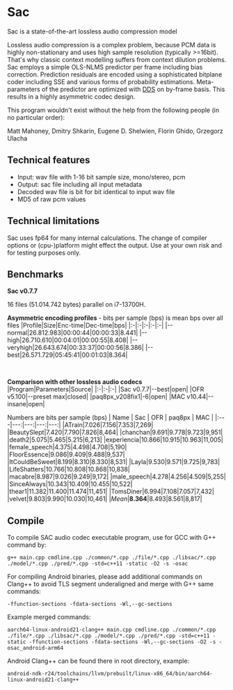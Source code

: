 # Sac
Sac is a state-of-the-art lossless audio compression model

Lossless audio compression is a complex problem, because PCM data is highly non-stationary and uses high sample resolution (typically >=16bit). That's why classic context modelling suffers from context dilution problems. Sac employs a simple OLS-NLMS predictor per frame including bias correction. Prediction residuals are encoded using a sophisticated bitplane coder including SSE and various forms of probability estimations. Meta-parameters of the predictor are optimized with [DDS](https://agupubs.onlinelibrary.wiley.com/doi/10.1029/2005WR004723) on by-frame basis. This results in a highly asymmetric codec design. 

This program wouldn't exist without the help from the following people (in no particular order):

Matt Mahoney, Dmitry Shkarin, Eugene D. Shelwien, Florin Ghido, Grzegorz Ulacha

## Technical features
* Input: wav file with 1-16 bit sample size, mono/stereo, pcm
* Output: sac file including all input metadata
* Decoded wav file is bit for bit identical to input wav file
* MD5 of raw pcm values

## Technical limitations
Sac uses fp64 for many internal calculations. The change of compiler options or (cpu-)platform might effect the output. Use at your own risk and for testing purposes only.
 
## Benchmarks
**Sac v0.7.7**

16 files (51.014.742 bytes) parallel on i7-13700H.

**Asymmetric encoding profiles** - bits per sample (bps) is mean bps over all files
|Profile|Size|Enc-time|Dec-time|bps|
|:-|:-|:-|:-|:-|
|--normal|26.812.983|00:00:44|00:00:33|8.441|
|--high|26.710.610|00:04:01|00:00:55|8.408|
|--veryhigh|26.643.674|00:33:37|00:00:56|8.386|
|--best|26.571.729|05:45:41|00:01:03|8.364|

&nbsp;

**Comparison with other lossless audio codecs**
|Program|Parameters|Source|
|:-|:-|:-|
|Sac v0.7.7|--best|open|
|OFR v5.100|--preset max|closed|
|paq8px_v208fix1|-6|open|
|MAC v10.44|--insane|open|

Numbers are bits per sample (bps)
| Name  | Sac | OFR | paq8px | MAC |
|:---|---:|---:|---:|---:|
|ATrain|7.026|7.156|7.353|7,269|
|BeautySlept|7.420|7.790|7.826|8,464|
|chanchan|9.691|9.778|9.723|9,951|
|death2|5.075|5.465|5.215|6,213|
|experiencia|10.866|10.915|10.963|11,005|
|female_speech|4.375|4.498|4.708|5,190|
|FloorEssence|9.086|9.409|9.488|9,537|
|ItCouldBeSweet|8.199|8.310|8.330|8,531|
|Layla|9.530|9.571|9.725|9,783|
|LifeShatters|10.766|10.808|10.868|10,838|
|macabre|8.987|9.026|9.249|9,172|
|male_speech|4.278|4.256|4.509|5,255|
|SinceAlways|10.343|10.409|10.455|10,522|
|thear1|11.382|11.400|11.474|11,451|
|TomsDiner|6.994|7.108|7.057|7,432|
|velvet|9.803|9.990|10.030|10,461|
|*Mean*|**8.364**|8.493|8.561|8,817|

## Compile

To compile SAC audio codec executable program, use for GCC with G++ command by:

```
g++ main.cpp cmdline.cpp ./common/*.cpp ./file/*.cpp ./libsac/*.cpp ./model/*.cpp ./pred/*.cpp -std=c++11 -static -O2 -s -osac
```

For compiling Android binaries, please add additional commands on Clang++ to avoid TLS segment underaligned and merge with G++ same commands:

```
-ffunction-sections -fdata-sections -Wl,--gc-sections
```

Example merged commands:
```
aarch64-linux-android21-clang++ main.cpp cmdline.cpp ./common/*.cpp ./file/*.cpp ./libsac/*.cpp ./model/*.cpp ./pred/*.cpp -std=c++11 -static -ffunction-sections -fdata-sections -Wl,--gc-sections -O2 -s -osac_android-arm64
```

Android Clang++ can be found there in root directory, example:

`android-ndk-r24/toolchains/llvm/prebuilt/linux-x86_64/bin/aarch64-linux-android21-clang++`